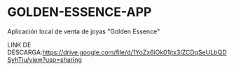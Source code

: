 # GOLDEN-ESSENCE-APP
Aplicación local de venta de joyas "Golden Essence"

LINK DE DESCARGA:https://drive.google.com/file/d/1YoZx6iOk01jtx3IZCDqSeULbQDSyhTiu/view?usp=sharing
